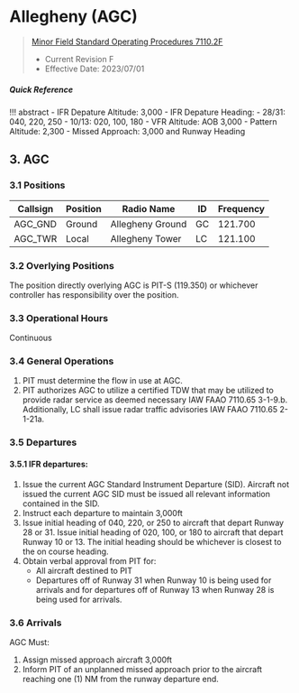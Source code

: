# Allegheny (AGC)
> [Minor Field Standard Operating Procedures 7110.2F](../../authority-sections/7110.2F-authority.md)
> - Current Revision F
> - Effective Date: 2023/07/01

##### Quick Reference
!!! abstract
    - IFR Depature Altitude: 3,000
    - IFR Depature Heading:
        - 28/31: 040, 220, 250
        - 10/13: 020, 100, 180
    - VFR Altitude: AOB 3,000
    - Pattern Altitude: 2,300
    - Missed Approach: 3,000 and Runway Heading


## 3. AGC

### 3.1 Positions
| Callsign | Position | Radio Name | ID | Frequency |
| -- | -- | -- | -- | -- |
| AGC_GND | Ground | Allegheny Ground | GC | 121.700 |
| AGC_TWR | Local | Allegheny Tower | LC | 121.100 |

### 3.2 Overlying Positions
The position directly overlying AGC is PIT-S (119.350) or whichever controller has responsibility over the position.

### 3.3 Operational Hours
Continuous

### 3.4 General Operations
1. PIT must determine the flow in use at AGC.
2. PIT authorizes AGC to utilize a certified TDW that may be utilized to provide radar service as deemed necessary IAW FAAO 7110.65 3-1-9.b. Additionally, LC shall issue radar traffic advisories IAW FAAO 7110.65 2-1-21a.

### 3.5 Departures
#### 3.5.1 IFR departures:
1. Issue the current AGC Standard Instrument Departure (SID). Aircraft not issued the current AGC SID must be issued all relevant information contained in the SID.
2. Instruct each departure to maintain 3,000ft
3. Issue initial heading of 040, 220, or 250 to aircraft that depart Runway 28 or 31. Issue initial heading of 020, 100, or 180 to aircraft that depart Runway 10 or 13. The initial heading should be whichever is closest to the on course heading.
4. Obtain verbal approval from PIT for:
    - All aircraft destined to PIT
    - Departures off of Runway 31 when Runway 10 is being used for arrivals and for departures off of Runway 13 when Runway 28 is being used for arrivals.

### 3.6 Arrivals
AGC Must:
1. Assign missed approach aircraft 3,000ft
2. Inform PIT of an unplanned missed approach prior to the aircraft reaching one (1) NM from the runway departure end.

